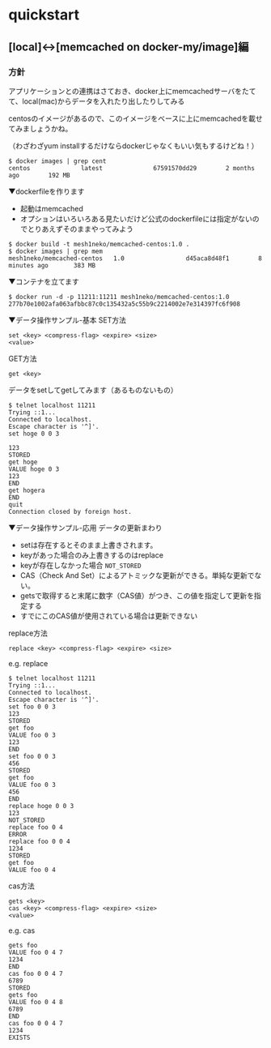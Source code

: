 # quickstart

## [local]<->[memcached on docker-my/image]編

### 方針
アプリケーションとの連携はさておき、docker上にmemcachedサーバをたてて、local(mac)からデータを入れたり出したりしてみる

centosのイメージがあるので、このイメージをベースに上にmemcachedを載せてみましょうかね。

（わざわざyum installするだけならdockerじゃなくもいい気もするけどね！）

```
$ docker images | grep cent
centos              latest              67591570dd29        2 months ago        192 MB
```

▼dockerfileを作ります

* 起動はmemcached
 * オプションはいろいろある見たいだけど公式のdockerfileには指定がないのでとりあえずそのままやってみよう

```
$ docker build -t mesh1neko/memcached-centos:1.0 .
$ docker images | grep mem
mesh1neko/memcached-centos   1.0                 d45aca8d48f1        8 minutes ago       383 MB
```

▼コンテナを立てます
```
$ docker run -d -p 11211:11211 mesh1neko/memcached-centos:1.0
277b70e1002afa063afbbc87c0c135432a5c55b9c2214002e7e314397fc6f908

```

▼データ操作サンプル-基本
SET方法
```
set <key> <compress-flag> <expire> <size>
<value>
```

GET方法
```
get <key>
```

データをsetしてgetしてみます（あるものないもの）
```
$ telnet localhost 11211
Trying ::1...
Connected to localhost.
Escape character is '^]'.
set hoge 0 0 3

123
STORED
get hoge
VALUE hoge 0 3
123
END
get hogera
END
quit
Connection closed by foreign host.
```

▼データ操作サンプル-応用
データの更新まわり

* setは存在するとそのまま上書きされます。
* keyがあった場合のみ上書きするのはreplace
 * keyが存在しなかった場合 `NOT_STORED`
* CAS（Check And Set）によるアトミックな更新ができる。単純な更新でない。
 * getsで取得すると末尾に数字（CAS値）がつき、この値を指定して更新を指定する
 * すでにこのCAS値が使用されている場合は更新できない

replace方法
```
replace <key> <compress-flag> <expire> <size>
```

e.g. replace
```
$ telnet localhost 11211
Trying ::1...
Connected to localhost.
Escape character is '^]'.
set foo 0 0 3
123
STORED
get foo
VALUE foo 0 3
123
END
set foo 0 0 3
456
STORED
get foo
VALUE foo 0 3
456
END
replace hoge 0 0 3
123
NOT_STORED
replace foo 0 4
ERROR
replace foo 0 0 4
1234
STORED
get foo
VALUE foo 0 4
```

cas方法
```
gets <key>
cas <key> <compress-flag> <expire> <size>
<value>
```

e.g. cas
```
gets foo
VALUE foo 0 4 7
1234
END
cas foo 0 0 4 7
6789
STORED
gets foo
VALUE foo 0 4 8
6789
END
cas foo 0 0 4 7
1234
EXISTS
```